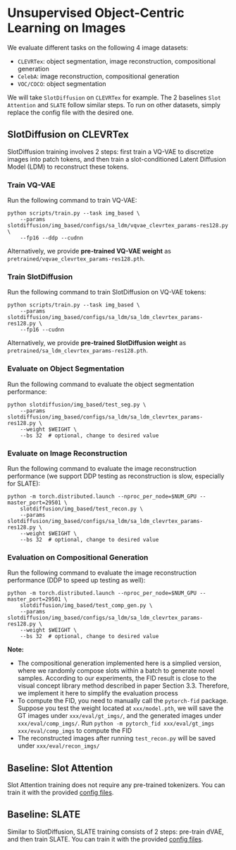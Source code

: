 # Unsupervised Object-Centric Learning on Images

We evaluate different tasks on the following 4 image datasets:

-   `CLEVRTex`: object segmentation, image reconstruction, compositional generation
-   `CelebA`: image reconstruction, compositional generation
-   `VOC/COCO`: object segmentation

We will take `SlotDiffusion` on `CLEVRTex` for example.
The 2 baselines `Slot Attention` and `SLATE` follow similar steps.
To run on other datasets, simply replace the config file with the desired one.

## SlotDiffusion on CLEVRTex

SlotDiffusion training involves 2 steps: first train a VQ-VAE to discretize images into patch tokens, and then train a slot-conditioned Latent Diffusion Model (LDM) to reconstruct these tokens.

### Train VQ-VAE

Run the following command to train VQ-VAE:

```
python scripts/train.py --task img_based \
    --params slotdiffusion/img_based/configs/sa_ldm/vqvae_clevrtex_params-res128.py \
    --fp16 --ddp --cudnn
```

Alternatively, we provide **pre-trained VQ-VAE weight** as `pretrained/vqvae_clevrtex_params-res128.pth`.

### Train SlotDiffusion

Run the following command to train SlotDiffusion on VQ-VAE tokens:

```
python scripts/train.py --task img_based \
    --params slotdiffusion/img_based/configs/sa_ldm/sa_ldm_clevrtex_params-res128.py \
    --fp16 --cudnn
```

Alternatively, we provide **pre-trained SlotDiffusion weight** as `pretrained/sa_ldm_clevrtex_params-res128.pth`.

### Evaluate on Object Segmentation

Run the following command to evaluate the object segmentation performance:

```
python slotdiffusion/img_based/test_seg.py \
    --params slotdiffusion/img_based/configs/sa_ldm/sa_ldm_clevrtex_params-res128.py \
    --weight $WEIGHT \
    --bs 32  # optional, change to desired value
```

### Evaluate on Image Reconstruction

Run the following command to evaluate the image reconstruction performance (we support DDP testing as reconstruction is slow, especially for SLATE):

```
python -m torch.distributed.launch --nproc_per_node=$NUM_GPU --master_port=29501 \
    slotdiffusion/img_based/test_recon.py \
    --params slotdiffusion/img_based/configs/sa_ldm/sa_ldm_clevrtex_params-res128.py \
    --weight $WEIGHT \
    --bs 32  # optional, change to desired value
```

### Evaluation on Compositional Generation

Run the following command to evaluate the image reconstruction performance (DDP to speed up testing as well):

```
python -m torch.distributed.launch --nproc_per_node=$NUM_GPU --master_port=29501 \
    slotdiffusion/img_based/test_comp_gen.py \
    --params slotdiffusion/img_based/configs/sa_ldm/sa_ldm_clevrtex_params-res128.py \
    --weight $WEIGHT \
    --bs 32  # optional, change to desired value
```

**Note:**

-   The compositional generation implemented here is a simplied version, where we randomly compose slots within a batch to generate novel samples.
    According to our experiments, the FID result is close to the visual concept library method described in paper Section 3.3.
    Therefore, we implement it here to simplify the evaluation process
-   To compute the FID, you need to manually call the `pytorch-fid` package.
    Suppose you test the weight located at `xxx/model.pth`, we will save the GT images under `xxx/eval/gt_imgs/`, and the generated images under `xxx/eval/comp_imgs/`.
    Run `python -m pytorch_fid xxx/eval/gt_imgs xxx/eval/comp_imgs` to compute the FID
-   The reconstructed images after running `test_recon.py` will be saved under `xxx/eval/recon_imgs/`

## Baseline: Slot Attention

Slot Attention training does not require any pre-trained tokenizers.
You can train it with the provided [config files](../slotdiffusion/img_based/configs/sa/).

## Baseline: SLATE

Similar to SlotDiffusion, SLATE training consists of 2 steps: pre-train dVAE, and then train SLATE.
You can train it with the provided [config files](../slotdiffusion/img_based/configs/slate/).
